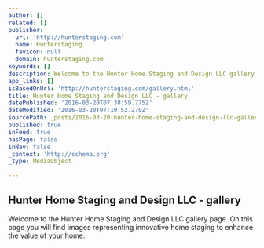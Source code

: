 ```yaml
---
author: []
related: []
publisher:
  url: 'http://hunterstaging.com'
  name: Hunterstaging
  favicon: null
  domain: hunterstaging.com
keywords: []
description: Welcome to the Hunter Home Staging and Design LLC gallery page. On this page you will find images representing innovative home staging to enhance the value of your home.
app_links: []
isBasedOnUrl: 'http://hunterstaging.com/gallery.html'
title: Hunter Home Staging and Design LLC - gallery
datePublished: '2016-03-20T07:38:59.775Z'
dateModified: '2016-03-20T07:10:52.270Z'
sourcePath: _posts/2016-03-20-hunter-home-staging-and-design-llc-gallery.md
published: true
inFeed: true
hasPage: false
inNav: false
_context: 'http://schema.org'
_type: MediaObject

---
```

<article style=""><h1>Hunter Home Staging and Design LLC - gallery</h1><p>Welcome to the Hunter Home Staging and Design LLC gallery page. On this page you will find images representing innovative home staging to enhance the value of your home.</p></article>